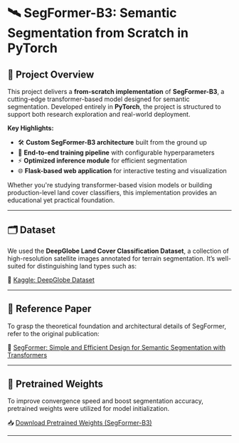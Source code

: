 # 🛰️ SegFormer-B3: Semantic Segmentation from Scratch in PyTorch

## 🎯 Project Overview

This project delivers a **from-scratch implementation** of **SegFormer-B3**, a cutting-edge transformer-based model designed for semantic segmentation. Developed entirely in **PyTorch**, the project is structured to support both research exploration and real-world deployment.

**Key Highlights:**
- 🛠️ **Custom SegFormer-B3 architecture** built from the ground up  
- 🧪 **End-to-end training pipeline** with configurable hyperparameters  
- ⚡ **Optimized inference module** for efficient segmentation  
- 🌐 **Flask-based web application** for interactive testing and visualization

Whether you're studying transformer-based vision models or building production-level land cover classifiers, this implementation provides an educational yet practical foundation.

---

## 🗂 Dataset

We used the **DeepGlobe Land Cover Classification Dataset**, a collection of high-resolution satellite images annotated for terrain segmentation. It’s well-suited for distinguishing land types such as:

🔗 [Kaggle: DeepGlobe Dataset](https://www.kaggle.com/datasets/balraj98/deepglobe-land-cover-classification-dataset)

---

## 📄 Reference Paper

To grasp the theoretical foundation and architectural details of SegFormer, refer to the original publication:

📑 [SegFormer: Simple and Efficient Design for Semantic Segmentation with Transformers](https://drive.google.com/file/d/1juY7589HQ-wSP-3VUp_f29H8CzI_OfLq/view?usp=sharing)

---

## 💾 Pretrained Weights

To improve convergence speed and boost segmentation accuracy, pretrained weights were utilized for model initialization.

📥 [Download Pretrained Weights (SegFormer-B3)](https://drive.google.com/file/d/1oV7jqy3EJDr-pSMEqxWi5d1eVIfpv4W2/view?usp=sharing)

---

